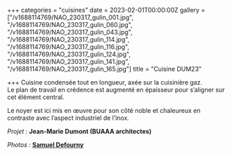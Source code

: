 +++
categories = "cuisines"
date = 2023-02-01T00:00:00Z
gallery = ["/v1688114769/NAO_230317_gulin_001.jpg", "/v1688114769/NAO_230317_gulin_060.jpg", "/v1688114769/NAO_230317_gulin_043.jpg", "/v1688114769/NAO_230317_gulin_114.jpg", "/v1688114769/NAO_230317_gulin_116.jpg", "/v1688114769/NAO_230317_gulin_124.jpg", "/v1688114769/NAO_230317_gulin_141.jpg", "/v1688114769/NAO_230317_gulin_165.jpg"]
title = "Cuisine DUM23"

+++
Cuisine condensée tout en longueur, axée sur la cuisinière gaz.  
Le plan de travail en crédence est augmenté en épaisseur pour s’aligner sur cet élément central.

Le noyer est ici mis en œuvre pour son côté noble et chaleureux en contraste avec l’aspect industriel de l’inox.

_Projet :_ **Jean-Marie Dumont (BUAAA architectes)**

_Photos :_ [**Samuel Defourny**](https://www.smdf.be/ "Link")
